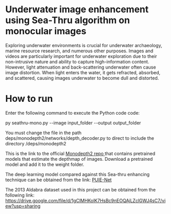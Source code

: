 # Underwater image enhancement using Sea-Thru algorithm on monocular images

Exploring underwater environments is crucial for underwater archaeology, marine resource research, and numerous other purposes. Images and videos are particularly important for underwater exploration due to their non-intrusive nature and ability to capture high-information content. However, light attenuation and back-scattering underwater often cause image distortion. When light enters the water, it gets refracted, absorbed, and scattered, causing images underwater to become dull and distorted. 

# How to run 

Enter the following command to execute the Python code code:

py seathru-mono.py --image input_folder --output output_folder

You must change the file in the path deps/monodepth2/networks/depth_decoder.py to direct to include the directory /deps/monodepth2

This is the link to the official <a href='https://github.com/nianticlabs/monodepth2/tree/d1c5f03c38305cae4e68917e472d2f9d4eda0b98'>
Monodepth2 repo
</a> that contains pretrained models that estimate the depthmap of images. Download a pretrained model and add it to the weight folder.

The deep learning model compared against this Sea-thru enhancing technique can be obtained from the link: <a href='https://github.com/zhenqifu/PUIE-Net'>PUIE-Net</a>

The 2013 Aldabra dataset used in this project can be obtained from the following link: 
https://drive.google.com/file/d/1gClMHKolK7HsBc9nEOQAjLZclGWJ4sC7/view?usp=sharing
